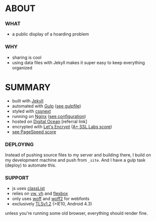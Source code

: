 # ABOUT

### WHAT
- a public display of a hoarding problem

### WHY
- sharing is cool
- using data files with Jekyll makes it super easy to keep everything organized

# SUMMARY
- built with [Jekyll][1]
- automated with [Gulp][2] ([see gulpfile][3])
- styled with [cssnext][4]
- running on [Nginx][5] ([see configuration][6])
- hosted on [Digital Ocean][7] [referral link]
- encrypted with [Let's Encrypt][9] ([A+ SSL Labs score][8])
- [see PageSpeed score][10]

### DEPLOYING
Instead of pushing source files to my server and building there, I build on my development machine and push from `_site`. And I have a gulp task (deploy) to automate this.

### SUPPORT
- js uses [classList][11]
- relies on [vw, vh][12] and [flexbox][13]
- only uses [woff][14] and [woff2][15] for webfonts
- exclusively [TLSv1.2][16] (>IE10, Android 4.3)

unless you're running some old browser, everything should render fine.


[1]: https://jekyllrb.com
[2]: http://gulpjs.com
[3]: https://github.com/jckfa/silly.graphics/blob/master/gulpfile.js
[4]: http://cssnext.io
[5]: http://nginx.org
[6]: https://github.com/jckfa/nginx-config/blob/master/sites-available/silly.graphics
[7]: https://m.do.co/c/b09c1fce4b40
[8]: https://www.ssllabs.com/ssltest/analyze.html?d=silly.graphics&latest
[9]: https://letsencrypt.org
[10]: https://developers.google.com/speed/pagespeed/insights/?url=silly.graphics&tab=mobile

[11]: http://caniuse.com/#search=classlist
[12]: http://caniuse.com/#search=vh
[13]: http://caniuse.com/#search=flex
[14]: http://caniuse.com/#search=woff
[15]: http://caniuse.com/#search=woff2
[16]: https://github.com/jckfa/nginx-config/blob/master/conf.d/directive-only/tls.conf
